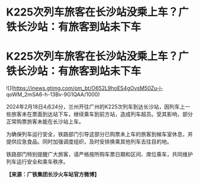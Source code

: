 # K225次列车旅客在长沙站没乘上车？广铁长沙站：有旅客到站未下车

# K225次列车旅客在长沙站没乘上车？广铁长沙站：有旅客到站未下车

![](https://inews.gtimg.com/om_bt/O652L9hoES4gOvsM50Zu-j-
qoWM_2mSA6-h-13Bv-9G1QAA/1000)

2024年2月18日4点24分，兰州开往广州的K225次列车到达长沙站，因列车上一些旅客未在票面到达站下车，继续乘车到前方站，造成列车超员。受其影响，部分正常购票旅客未能在长沙站上车。

为确保列车运行安全，铁路部门引导这部分已购票未上车的旅客到候车室休息，并提供应急食品。同时加强调度组织，及时安排换乘其他列车去往目的地。

铁路部门特别提醒广大旅客，请严格按所购车票日期和区间、席位乘车，共同维护列车运行安全和乘车秩序。

**【来源：广铁集团长沙火车站官方微博】**

